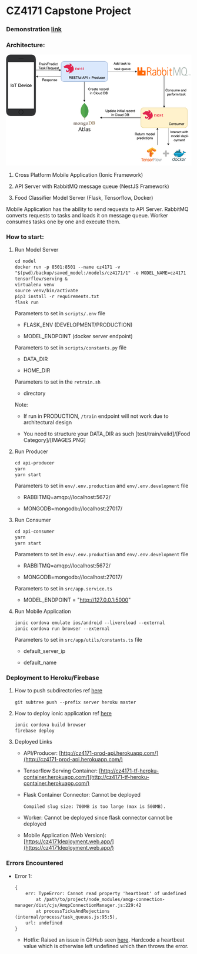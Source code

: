 # CZ4171 Capstone Project

### Demonstration [link](https://www.youtube.com/watch?v=15EVDtcwoNc)

### Architecture:

![](Architecture%20Design.png)

1. Cross Platform Mobile Application (Ionic Framework)

2. API Server with RabbitMQ message queue (NestJS Framework)

3. Food Classifier Model Server (Flask, Tensorflow, Docker)

Mobile Application has the ability to send requests to API Server. RabbitMQ converts requests to tasks and loads it on message queue. Worker consumes tasks one by one and execute them.

### How to start:

1. Run Model Server

	```
	cd model
	docker run -p 8501:8501 --name cz4171 -v "$(pwd)/backup/saved_model:/models/cz4171/1" -e MODEL_NAME=cz4171 tensorflow/serving &
	virtualenv venv
	source venv/bin/activate
	pip3 install -r requirements.txt
	flask run
	```
	
	Parameters to set in `scripts/.env` file
	
	- FLASK_ENV (DEVELOPMENT/PRODUCTION)

	- MODEL_ENDPOINT (docker server endpoint)

	Parameters to set in `scripts/constants.py` file
	
	- DATA_DIR

	- HOME_DIR

	Parameters to set in the `retrain.sh`
	
	- directory

	Note:
	
	- If run in PRODUCTION, `/train` endpoint will not work due to architectural design

	- You need to structure your DATA_DIR as such [test/train/valid]/[Food Category]/[IMAGES.PNG]

2. Run Producer

	```
	cd api-producer
	yarn
	yarn start
	```
	
	Parameters to set in `env/.env.production` and `env/.env.development` file
	
	- RABBITMQ=amqp://localhost:5672/

	- MONGODB=mongodb://localhost:27017/

3. Run Consumer

	```
	cd api-consumer
	yarn
	yarn start
	```
	
	Parameters to set in `env/.env.production` and `env/.env.development` file
	
	- RABBITMQ=amqp://localhost:5672/

	- MONGODB=mongodb://localhost:27017/
	
    Parameters to set in `src/app.service.ts`

    - MODEL_ENDPOINT = "http://127.0.0.1:5000"

4. Run Mobile Application

	```
	ionic cordova emulate ios/android --livereload --external
	ionic cordova run browser --external
	```
	
	Parameters to set in `src/app/utils/constants.ts` file
	
	- default_server_ip

	- default_name

### Deployment to Heroku/Firebase

1. How to push subdirectories ref [here](https://stackoverflow.com/questions/26241683/heroku-deploy-a-sub-directory)

	`git subtree push --prefix server heroku master`
	
2. How to deploy ionic application ref [here](https://ionicframework.com/docs/angular/pwa)

	```
   ionic cordova build browser
   firebase deploy
	```

3. Deployed Links

	- API/Producer: [http://cz4171-prod-api.herokuapp.com/](http://cz4171-prod-api.herokuapp.com/)

	- Tensorflow Serving Container: [http://cz4171-tf-heroku-container.herokuapp.com/](http://cz4171-tf-heroku-container.herokuapp.com/)

	- Flask Container Connector: Cannot be deployed

		`Compiled slug size: 700MB is too large (max is 500MB).`

	- Worker: Cannot be deployed since flask connector cannot be deployed

	- Mobile Application (Web Version): [https://cz4171deployment.web.app/](https://cz4171deployment.web.app/)

### Errors Encountered

- Error 1:

    ```
    {
        err: TypeError: Cannot read property 'heartbeat' of undefined
            at /path/to/project/node_modules/amqp-connection-manager/dist/cjs/AmqpConnectionManager.js:229:42
            at processTicksAndRejections (internal/process/task_queues.js:95:5),
        url: undefined
    }
    ```

    - Hotfix: Raised an issue in GitHub seen [here](https://github.com/jwalton/node-amqp-connection-manager/issues/232). Hardcode a heartbeat value which is otherwise left undefined which then throws the error.

